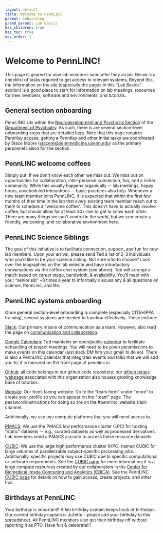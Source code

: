 ```yaml
---
layout: default
title: Welcome to PennLINC!
parent: Onboarding
grand_parent: Lab Basics
has_children: true
has_toc: true
nav_order: 1
---
```



# Welcome to PennLINC!

This page is geared for new lab members soon after they arrive. Below is a checklist of tasks required to get access to relevant systems.  Beyond this, the information on ths site (especially the pages in this "Lab Basics" section) is a good place to start for information on lab meetings, resources for new members, software and environments, and tutorials.


## General section onboarding

PennLINC sits within the [Neurodevelopment and Psychosis Section](https://www.med.upenn.edu/bbl/) of the [Department of Psychiatry](https://www.med.upenn.edu/psychiatry/). As such, there is are several section-level onboarding steps that are detailed [here](https://wiki.pmacs.upenn.edu/neuropsych/Administrative). Note that this page requires PennKey access; getting a PennKey and other initial tasks are coordinated by Stace Moore (stacem@pennmedicine.upenn.edu) as the primary personnel liaison  for the section.

## PennLINC welcome coffees

Simply put: If we don't know each other we miss out.  We miss out on opportunities for collaboration, inter-personal connection, fun, and a richer community. While this usually happens organically -- lab meetings, happy hours, unscheduled interactions -- basic practices also help. Whenever a new team member joins PennLINC, it is expected that within the first few months of their time in the lab that *every* existing team member reach out to them to schedule a "welcome coffee". This doesn't have to actually involve coffee, but should allow for at least 30+ min to get to know each other.  There are many things we can't control in the world, but we *can* create a friendly, welcoming, and collaborative environment here.

## PennLINC Science Siblings

The goal of this initiative is to facilitate connection, support, and fun for new lab members. Upon your arrival, please send Ted a list of 2-3 individuals who you’d like to be your science sibling. Not sure who to choose? Look over the biographies on the lab website and have introductory conversations via the coffee chat system (see above). Ted will arrange a match based on career stage, bandwidth, & availability. You’ll meet with your “senior sib” ~3 times a year to informally discuss any & all questions on science, PennLinc, and life. 


## PennLINC systems onboarding

Once general section-level onboarding is complete (especially  CITI/HIPPA training), several systems are needed to function effectively.  These include:

[Slack](pennbbl.slack.com): Our primary means of communication as a team.  However, also read the page on [communication and collaboration](https://pennlinc.github.io/docs/LabHome/CommunicationAndCollaboration/).

[Google Calendars](https://calendar.google.com/calendar/r): Ted maintains an open/public [calendar](https://pennlinc.github.io/docs/LabHome/ProjectMeetings/) to facilitate scheudling of project meetings. You will need to be given persmissions to make events on this calendar (just slack DM him your gmail to do so). There is also a PennLINC calendar that integrates events and talks that we will add you to; it is mirrored on the front page of pennlinc.io.

[Github](https://github.com/PennLINC/): all code belongs in our github code repository; our [github pages webpage](https://pennlinc.github.io/) associated with this organization also houses growing knowledge base of tutorials.

[Website](https://www.pennlinc.io/): Our front-facing website. Go to the "team form" under "more" to create your profile so you can appear on the "team" page. The password/instructions for doing so are on the #pennlinc_website slack channel.

Additionally, we use two compute platforms that you will need access to.

[PMACS](https://pennlinc.github.io/docs/pmacs):  We use the PMACS low performance cluster (LPC) for hosting "static" datasets -- e.g., curated datasets as well as processed derivatives.  Lab members need a PMACS accoutn to access these resource datasets.  

[CUBIC](https://pennlinc.github.io/docs/cubic):  We use the large high performance cluster (HPC) named CUBIC for large volumes of parallelizable subject-specific processing jobs. Additionally, specific projects may use CUBIC due to specific computational or software requirements.   See the [CUBIC page](https://www.med.upenn.edu/cbica/cubic.html) for more information; it is a large compute resources created by our collaborators in the [Center for Biomedical Image Computing and Analytics (CBICA)](https://www.med.upenn.edu/cbica/).  See the PennLINC [CUBIC page](https://pennlinc.github.io/docs/cubic) for details on how to gain access, create projects, and other tips.

## Birthdays at PennLINC

Your birthday is important!! A lab birthday captain keeps track of birthdays. Our current birthday captain is Juliette - please add your birthday to this [spreadsheet](https://docs.google.com/spreadsheets/d/17PlorJSWi5ZeW-XXERIMC0xyFOFdOTNR_t9L1-_BwrQ/edit?usp=sharing). All PennLINC members also get their birthday off without reporting it as PTO.  Have fun & celebrate!!!  